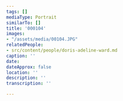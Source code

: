 ```yaml
---
tags: []
mediaType: Portrait
similarTo: []
title: '000104'
images:
- "/assets/media/00104.JPG"
relatedPeople:
- src/content/people/doris-adeline-ward.md
caption: ''
date: 
dateApprox: false
location: ''
description: ''
transcription: ''

---
```

